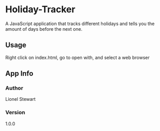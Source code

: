 # Holiday-Tracker

A JavaScript application that tracks different holidays and tells you the amount of days before the next one.

## Usage
Right click on index.html, go to open with, and select a web browser

## App Info

### Author
Lionel Stewart

### Version
1.0.0
